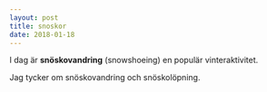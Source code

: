 ```yaml
---
layout: post
title: snoskor
date: 2018-01-18
---
```


I dag är **snöskovandring** (snowshoeing) en populär vinteraktivitet.

Jag tycker om snöskovandring och snöskolöpning.

